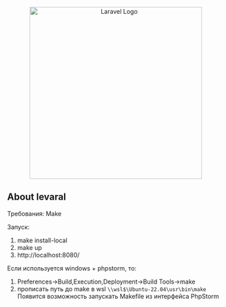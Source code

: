 <p align="center"><a href="https://laravel.com" target="_blank"><img src="https://raw.githubusercontent.com/laravel/art/master/logo-lockup/5%20SVG/2%20CMYK/1%20Full%20Color/laravel-logolockup-cmyk-red.svg" width="400" alt="Laravel Logo"></a></p>

## About levaral
Требования: 
Make

Запуск:
1. make install-local
2. make up
3. http://localhost:8080/

Если используется windows + phpstorm, то:
1. Preferences->Build,Execution,Deployment->Build Tools->make
2. прописать путь до make в wsl ```\\wsl$\Ubuntu-22.04\usr\bin\make```
Появится возможность запускать Makefile из интерфейса PhpStorm
